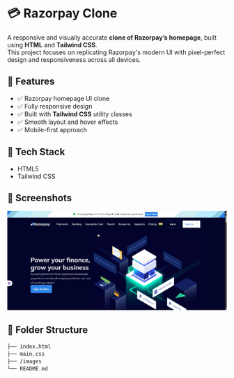 # 💳 Razorpay Clone
A responsive and visually accurate **clone of Razorpay’s homepage**, built using **HTML** and **Tailwind CSS**.  
This project focuses on replicating Razorpay's modern UI with pixel-perfect design and responsiveness across all devices.

## 🚀 Features

- ✅ Razorpay homepage UI clone
- ✅ Fully responsive design
- ✅ Built with **Tailwind CSS** utility classes
- ✅ Smooth layout and hover effects
- ✅ Mobile-first approach

## 🔧 Tech Stack

- HTML5
- Tailwind CSS

## 📸 Screenshots
![desktop](./screenshot/screenshot1.png)

## 📁 Folder Structure
```bash
├── index.html
├── main.css
├── /images
└── README.md
